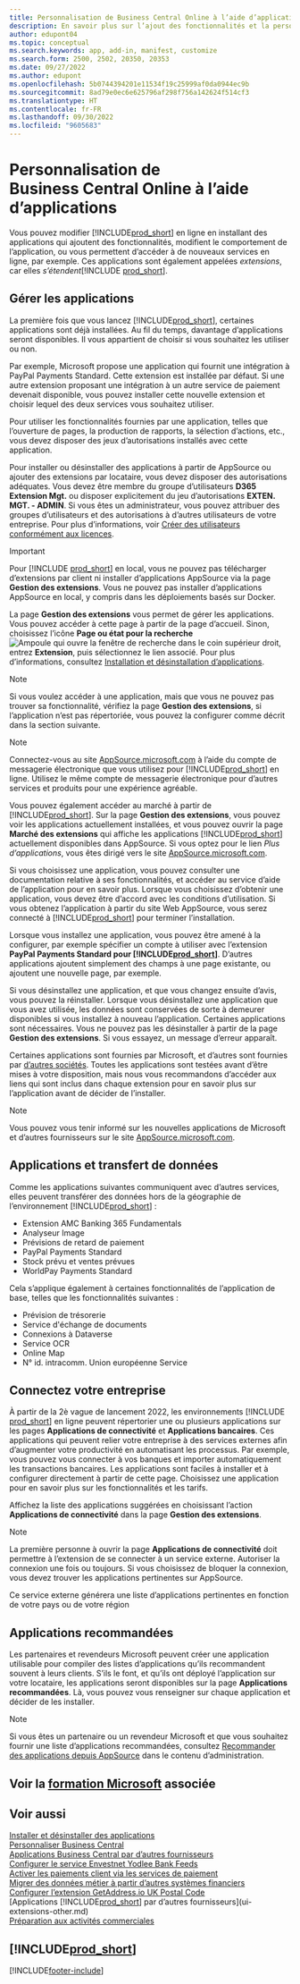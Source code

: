 ```yaml
---
title: Personnalisation de Business Central Online à l’aide d’applications
description: En savoir plus sur l’ajout des fonctionnalités et la personnalisation de Business Central en installant des applications dans cet article.
author: edupont04
ms.topic: conceptual
ms.search.keywords: app, add-in, manifest, customize
ms.search.form: 2500, 2502, 20350, 20353
ms.date: 09/27/2022
ms.author: edupont
ms.openlocfilehash: 5b0744394201e11534f19c25999af0da0944ec9b
ms.sourcegitcommit: 8ad79e0ec6e625796af298f756a142624f514cf3
ms.translationtype: HT
ms.contentlocale: fr-FR
ms.lasthandoff: 09/30/2022
ms.locfileid: "9605683"
---
```

# <a name="customizing-business-central-online-with-apps"></a>Personnalisation de Business Central Online à l’aide d’applications

Vous pouvez modifier [!INCLUDE[prod_short](includes/prod_short.md)] en ligne en installant des applications qui ajoutent des fonctionnalités, modifient le comportement de l’application, ou vous permettent d’accéder à de nouveaux services en ligne, par exemple. Ces applications sont également appelées *extensions*, car elles *s’étendent*[!INCLUDE [prod_short](includes/prod_short.md)].

## <a name="manage-apps"></a>Gérer les applications

La première fois que vous lancez [!INCLUDE[prod_short](includes/prod_short.md)], certaines applications sont déjà installées. Au fil du temps, davantage d’applications seront disponibles. Il vous appartient de choisir si vous souhaitez les utiliser ou non.

Par exemple, Microsoft propose une application qui fournit une intégration à PayPal Payments Standard. Cette extension est installée par défaut. Si une autre extension proposant une intégration à un autre service de paiement devenait disponible, vous pouvez installer cette nouvelle extension et choisir lequel des deux services vous souhaitez utiliser.  

Pour utiliser les fonctionnalités fournies par une application, telles que l’ouverture de pages, la production de rapports, la sélection d’actions, etc., vous devez disposer des jeux d’autorisations installés avec cette application.

Pour installer ou désinstaller des applications à partir de AppSource ou ajouter des extensions par locataire, vous devez disposer des autorisations adéquates. Vous devez être membre du groupe d’utilisateurs **D365 Extension Mgt.** ou disposer explicitement du jeu d’autorisations **EXTEN. MGT. - ADMIN**. Si vous êtes un administrateur, vous pouvez attribuer des groupes d’utilisateurs et des autorisations à d’autres utilisateurs de votre entreprise. Pour plus d’informations, voir [Créer des utilisateurs conformément aux licences](ui-how-users-permissions.md).  

> [!IMPORTANT]  
> Pour [!INCLUDE [prod_short](includes/prod_short.md)] en local, vous ne pouvez pas télécharger d’extensions par client ni installer d’applications AppSource via la page **Gestion des extensions**. Vous ne pouvez pas installer d’applications AppSource en local, y compris dans les déploiements basés sur Docker.

La page **Gestion des extensions** vous permet de gérer les applications. Vous pouvez accéder à cette page à partir de la page d’accueil. Sinon, choisissez l’icône **Page ou état pour la recherche** ![Ampoule qui ouvre la fenêtre de recherche](media/ui-search/search_small.png "Dites-moi ce que vous voulez faire") dans le coin supérieur droit, entrez **Extension**, puis sélectionnez le lien associé. Pour plus d’informations, consultez [Installation et désinstallation d’applications](ui-extensions-install-uninstall.md).

> [!NOTE]  
> Si vous voulez accéder à une application, mais que vous ne pouvez pas trouver sa fonctionnalité, vérifiez la page **Gestion des extensions**, si l’application n’est pas répertoriée, vous pouvez la configurer comme décrit dans la section suivante.  

> [!NOTE]  
> Connectez-vous au site [AppSource.microsoft.com](https://appsource.microsoft.com/) à l’aide du compte de messagerie électronique que vous utilisez pour [!INCLUDE[prod_short](includes/prod_short.md)] en ligne. Utilisez le même compte de messagerie électronique pour d’autres services et produits pour une expérience agréable.  

Vous pouvez également accéder au marché à partir de [!INCLUDE[prod_short](includes/prod_short.md)]. Sur la page **Gestion des extensions**, vous pouvez voir les applications actuellement installées, et vous pouvez ouvrir la page **Marché des extensions** qui affiche les applications [!INCLUDE[prod_short](includes/prod_short.md)] actuellement disponibles dans AppSource. Si vous optez pour le lien *Plus d’applications*, vous êtes dirigé vers le site [AppSource.microsoft.com](https://appsource.microsoft.com/marketplace/apps?product=dynamics-365%3Bdynamics-365-business-central&page=1).  

Si vous choisissez une application, vous pouvez consulter une documentation relative à ses fonctionnalités, et accéder au service d’aide de l’application pour en savoir plus. Lorsque vous choisissez d’obtenir une application, vous devez être d’accord avec les conditions d’utilisation. Si vous obtenez l’application à partir du site Web AppSource, vous serez connecté à [!INCLUDE[prod_short](includes/prod_short.md)] pour terminer l’installation.  

Lorsque vous installez une application, vous pouvez être amené à la configurer, par exemple spécifier un compte à utiliser avec l’extension **PayPal Payments Standard pour [!INCLUDE[prod_short](includes/prod_short.md)]**.
D’autres applications ajoutent simplement des champs à une page existante, ou ajoutent une nouvelle page, par exemple.   

Si vous désinstallez une application, et que vous changez ensuite d’avis, vous pouvez la réinstaller. Lorsque vous désinstallez une application que vous avez utilisée, les données sont conservées de sorte à demeurer disponibles si vous installez à nouveau l’application. Certaines applications sont nécessaires. Vous ne pouvez pas les désinstaller à partir de la page **Gestion des extensions**. Si vous essayez, un message d’erreur apparaît.  

Certaines applications sont fournies par Microsoft, et d’autres sont fournies par [d’autres sociétés](ui-extensions-other.md). Toutes les applications sont testées avant d’être mises à votre disposition, mais nous vous recommandons d’accéder aux liens qui sont inclus dans chaque extension pour en savoir plus sur l’application avant de décider de l’installer.  

> [!NOTE]  
> Vous pouvez vous tenir informé sur les nouvelles applications de Microsoft et d’autres fournisseurs sur le site [AppSource.microsoft.com](https://appsource.microsoft.com/marketplace/apps?product=dynamics-365%3Bdynamics-365-business-central&page=1).

## <a name="apps-and-data-transfer"></a>Applications et transfert de données

Comme les applications suivantes communiquent avec d’autres services, elles peuvent transférer des données hors de la géographie de l’environnement [!INCLUDE[prod_short](includes/prod_short.md)] :

* Extension AMC Banking 365 Fundamentals
* Analyseur Image
* Prévisions de retard de paiement
* PayPal Payments Standard
* Stock prévu et ventes prévues
* WorldPay Payments Standard

Cela s’applique également à certaines fonctionnalités de l’application de base, telles que les fonctionnalités suivantes :

* Prévision de trésorerie
* Service d'échange de documents
* Connexions à Dataverse
* Service OCR
* Online Map
* N° id. intracomm. Union européenne Service

## <a name="connect-your-business"></a>Connectez votre entreprise

À partir de la 2è vague de lancement 2022, les environnements [!INCLUDE [prod_short](includes/prod_short.md)] en ligne peuvent répertorier une ou plusieurs applications sur les pages **Applications de connectivité** et **Applications bancaires**. Ces applications qui peuvent relier votre entreprise à des services externes afin d’augmenter votre productivité en automatisant les processus. Par exemple, vous pouvez vous connecter à vos banques et importer automatiquement les transactions bancaires. Les applications sont faciles à installer et à configurer directement à partir de cette page. Choisissez une application pour en savoir plus sur les fonctionnalités et les tarifs.  

Affichez la liste des applications suggérées en choisissant l’action **Applications de connectivité** dans la page **Gestion des extensions**.  

> [!NOTE]
> La première personne à ouvrir la page **Applications de connectivité** doit permettre à l’extension de se connecter à un service externe. Autoriser la connexion une fois ou toujours. Si vous choisissez de bloquer la connexion, vous devez trouver les applications pertinentes sur AppSource.

Ce service externe générera une liste d’applications pertinentes en fonction de votre pays ou de votre région

## <a name="recommended-apps"></a>Applications recommandées

Les partenaires et revendeurs Microsoft peuvent créer une application utilisable pour compiler des listes d’applications qu’ils recommandent souvent à leurs clients. S’ils le font, et qu’ils ont déployé l’application sur votre locataire, les applications seront disponibles sur la page **Applications recommandées**. Là, vous pouvez vous renseigner sur chaque application et décider de les installer.

> [!NOTE]
> Si vous êtes un partenaire ou un revendeur Microsoft et que vous souhaitez fournir une liste d’applications recommandées, consultez [Recommander des applications depuis AppSource](/dynamics365/business-central/dev-itpro/administration/recommend-apps) dans le contenu d’administration.

## <a name="see-related-microsoft-training"></a>Voir la [formation Microsoft](/training/modules/customize-dynamics-365-business-central/) associée

## <a name="see-also"></a>Voir aussi

[Installer et désinstaller des applications](ui-extensions-install-uninstall.md)  
[Personnaliser Business Central](ui-customizing-overview.md)  
[Applications Business Central par d’autres fournisseurs](ui-extensions-other.md)  
[Configurer le service Envestnet Yodlee Bank Feeds](bank-how-setup-bank-statement-service.md)  
[Activer les paiements client via les services de paiement](sales-how-enable-payment-service-extensions.md)  
[Migrer des données métier à partir d’autres systèmes financiers](across-import-data-configuration-packages.md)  
[Configurer l’extension GetAddress.io UK Postal Code](LocalFunctionality/UnitedKingdom/uk-setup-postal-code-service.md)  
[Applications [!INCLUDE[prod_short](includes/prod_short.md)] par d’autres fournisseurs](ui-extensions-other.md)  
[Préparation aux activités commerciales](ui-get-ready-business.md)  

## [!INCLUDE[prod_short](includes/free_trial_md.md)]  


[!INCLUDE[footer-include](includes/footer-banner.md)]
